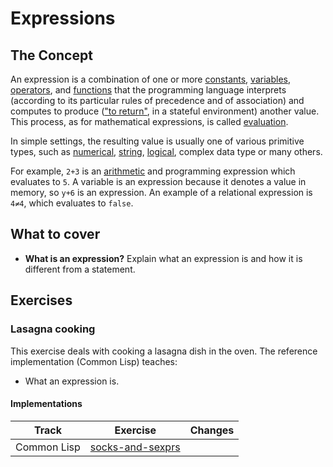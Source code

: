 # Expressions

## The Concept

An expression is a combination of one or more [constants][concept-constants], [variables][concept-variables], [operators][concept-operators], and [functions][concept-functions] that the programming language interprets (according to its particular rules of precedence and of association) and computes to produce (["to return"][concept-return-values], in a stateful environment) another value. This process, as for mathematical expressions, is called [evaluation][concept-evaluation].

In simple settings, the resulting value is usually one of various primitive types, such as [numerical][type-number], [string][type-string], [logical][type-boolean], complex data type or many others.

For example, `2+3` is an [arithmetic][concept-arithmetic] and programming expression which evaluates to `5`. A variable is an expression because it denotes a value in memory, so `y+6` is an expression. An example of a relational expression is `4≠4`, which evaluates to `false`.

## What to cover

- **What is an expression?** Explain what an expression is and how it is different from a statement.

## Exercises

### Lasagna cooking

This exercise deals with cooking a lasagna dish in the oven. The reference implementation (Common Lisp) teaches:

- What an expression is.

#### Implementations

| Track       | Exercise                                       | Changes |
| ----------- | ---------------------------------------------- | ------- |
| Common Lisp | [socks-and-sexprs][implementation-common-lisp] |         |

[concept-arithmetic]: ./arithmetic.md
[concept-constants]: ./constants.md
[concept-evaluation]: ./evaluation.md
[concept-functions]: ./functions.md
[concept-operators]: ./operators.md
[concept-return-values]: ./return_values.md
[concept-variables]: ./variables.md
[type-boolean]: ../types/boolean.md
[type-number]: ../types/number.md
[type-string]: ../types/string.md
[implementation-common-lisp]: ../../languages/common-lisp/exercises/concept/socks-and-sexprs/.docs/introduction.md
